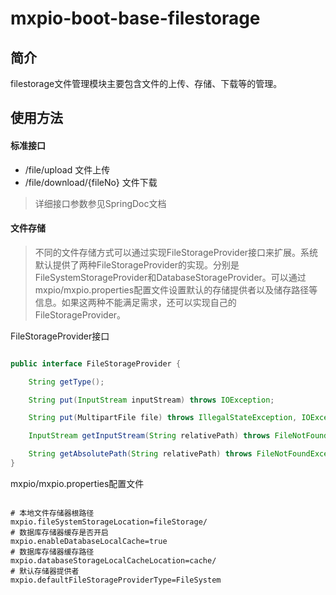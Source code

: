 # mxpio-boot-base-filestorage
## 简介
filestorage文件管理模块主要包含文件的上传、存储、下载等的管理。
## 使用方法
#### 标准接口
* /file/upload 文件上传
* /file/download/{fileNo} 文件下载
> 详细接口参数参见SpringDoc文档

#### 文件存储

> 不同的文件存储方式可以通过实现FileStorageProvider接口来扩展。系统默认提供了两种FileStorageProvider的实现。分别是FileSystemStorageProvider和DatabaseStorageProvider。可以通过mxpio/mxpio.properties配置文件设置默认的存储提供者以及储存路径等信息。如果这两种不能满足需求，还可以实现自己的FileStorageProvider。

FileStorageProvider接口

```java

public interface FileStorageProvider {

	String getType();

	String put(InputStream inputStream) throws IOException;

	String put(MultipartFile file) throws IllegalStateException, IOException;

	InputStream getInputStream(String relativePath) throws FileNotFoundException;

	String getAbsolutePath(String relativePath) throws FileNotFoundException;
}

```

mxpio/mxpio.properties配置文件

```

# 本地文件存储器根路径
mxpio.fileSystemStorageLocation=fileStorage/
# 数据库存储器缓存是否开启
mxpio.enableDatabaseLocalCache=true
# 数据库存储器缓存路径
mxpio.databaseStorageLocalCacheLocation=cache/
# 默认存储器提供者
mxpio.defaultFileStorageProviderType=FileSystem

```



